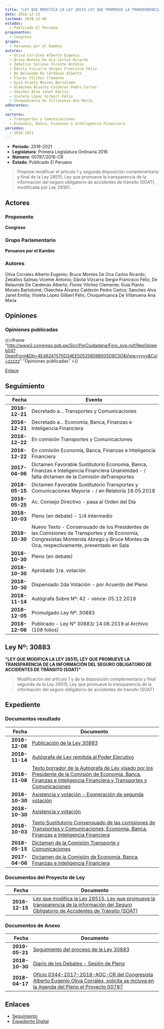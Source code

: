 ```yaml
---
title: "LEY QUE MODIFICA LA LEY 28515 LEY QUE PROMUEVE LA TRANSPARENCIA DE LA INFORMACIÓN DEL SEGURO OBLIGATORIO DE ACCIDENTES DE TRÁNSITO (SOAT)"
date: 2016-12-15
lastmod: 2018-12-06
estados: 
  - Publicado El Peruano
proponentes: 
  - Congreso
grupos: 
  - Peruanos por el Kambio
autores: 
  - Oliva Corrales Alberto Eugenio
  - Bruce Montes De Oca Carlos Ricardo
  - Zeballos Salinas Vicente Antonio
  - Dávila Vizcarra Sergio Francisco Félix
  - De Belaunde De Cárdenas Alberto
  - Flores Vílchez Clemente
  - Guía Pianto Moisés Bartolomé
  - Olaechea Álvarez Calderón Pedro Carlos
  - Sánchez Alva Janet Emilia
  - Violeta López Gilbert Félix
  - Choquehuanca De Villanueva Ana María
adherentes: 
  - 
sectores: 
  - Transportes y Comunicaciones
  - Economía, Banca, Finanzas e Inteligencia Financiera
periodos: 
  - 2016-2021
---
```


- **Periodo**: 2016-2021
- **Legislatura**: Primera Legislatura Ordinaria 2016
- **Número**: 00787/2016-CR
- **Estado**: Publicado El Peruano

> Propone modificar el artículo 1 y segunda disposición complementaria y final de la Ley 28515, Ley que promueve la transparencia de la información del seguro obligatorio de accidentes de tránsito (SOAT), modificada por Ley 29361.


## Actores

### Proponente

**Congreso**

### Grupo Parlamentario

**Peruanos por el Kambio**

### Autores

Oliva Corrales Alberto Eugenio; Bruce Montes De Oca Carlos Ricardo; Zeballos Salinas Vicente Antonio; Dávila Vizcarra Sergio Francisco Félix; De Belaunde De Cárdenas Alberto; Flores Vílchez Clemente; Guía Pianto Moisés Bartolomé; Olaechea Álvarez Calderón Pedro Carlos; Sánchez Alva Janet Emilia; Violeta López Gilbert Félix; Choquehuanca De Villanueva Ana María


## Opiniones

### Opiniones publicadas

{{<iframe "http://www2.congreso.gob.pe/Sicr/ParCiudadana/Foro_pvp.nsf/RepOpiweb04?OpenForm&Db=4E46247570D34EE50525808B005D9C5D&View=yyyy&Col=zzzzz" "Opiniones publicadas" >}}

[Enlace](http://www2.congreso.gob.pe/Sicr/ParCiudadana/Foro_pvp.nsf/RepOpiweb04?OpenForm&Db=4E46247570D34EE50525808B005D9C5D&View=yyyy&Col=zzzzz)

## Seguimiento

| Fecha | Evento |
|------:|--------|
| **2016-12-21** | Decretado a... Transportes y Comunicaciones|
| **2016-12-21** | Decretado a... Economía, Banca, Finanzas e Inteligencia Financiera|
| **2016-12-22** | En comisión Transportes y Comunicaciones|
| **2016-12-22** | En comisión Economía, Banca, Finanzas e Inteligencia Financiera|
| **2017-04-06** | Dictamen Favorable Sustitutorio Economía, Banca, Finanzas e Inteligencia Financiera Unanimidad - / falta dictamen de la Comisión deTransportes|
| **2018-05-15** | Dictamen Favorable Sustitutorio Transportes y Comunicaciones Mayoria - / en Relatoría 16.05.2018|
| **2018-05-25** | Ac. Consejo Directivo - pasa al Orden del Día|
| **2018-10-03** | Pleno (en debate) - 1/4 intermedio|
| **2018-10-30** | Nuevo Texto - Consensuado de los Presidentes de las Comisiones de Transportes y de Economía, Congresistas Monterola Abregú y Bruce Montes de Oca, respectivamente, presentado en Sala|
| **2018-10-30** | Pleno (en debate)|
| **2018-10-30** | Aprobado 1ra. votación|
| **2018-10-30** | Dispensado 2da Votación - por Acuerdo del Pleno|
| **2018-11-14** | Autógrafa Sobre Nº: 42 - vence: 05.12.2018|
| **2018-12-05** | Promulgado Ley Nº: 30883|
| **2018-12-06** | Publicado - Ley N° 30883/ 14.06.2019 al Archivo (108 folios)|

## Ley Nº: 30883

**"LEY QUE MODIFICA LA LEY 28515, LEY QUE PROMUEVE LA TRANSPARENCIA DE LA INFORMACIÓN DEL SEGURO OBLIGATORIO DE ACCIDENTES DE TRÁNSITO (SOAT)"**

> Modificación del artículo 1 y de la disposición complementaria y final segunda de la Ley 28515, Ley que promueve la transparencia de la información del seguro obligatorio de accidentes de tránsito (SOAT)


## Expediente


### Documentos resultado

| Fecha | Documento |
|------:|--------|
| **2018-12-06** | [Publicación de la Ley 30883](http://www.leyes.congreso.gob.pe/Documentos/2016_2021/ADLP/Normas_Legales/30883-LEY.pdf) |
| **2018-11-14** | [Autógrafa de Ley remitida al Poder Ejecutivo](http://www.leyes.congreso.gob.pe/Documentos/2016_2021/ADLP/Texto_Aprobado/AU0078720181114.pdf) |
| **2018-11-08** | [Texto borrador de la Autógrafa de Ley visado por los Presidente de la Comisión de Economía, Banca, Finanzas e Inteligencia Financiera y Transportes y Comunicaciones](http://www.leyes.congreso.gob.pe/Documentos/2016_2021/Texto_Borrador_de_Autografa/BAU0078720181108.pdf) |
| **2018-10-30** | [Asistencia y votación - Exoneración de segunda votación](http://www.leyes.congreso.gob.pe/Documentos/2016_2021/Asistencia_y_Votacion/Proyectos_de_Ley/Exoneracion_de_Segunda_Votacion/ESV0078720181030..pdf) |
| **2018-10-30** | [Asistencia y votación](http://www.leyes.congreso.gob.pe/Documentos/2016_2021/Asistencia_y_Votacion/Proyectos_de_Ley/AV0078720181030..pdf) |
| **2018-10-03** | [Texto Sustitutorio Consensuado de las comisiones de Transportes y Comunicaciones; Economía, Banca, Finanzas e Inteligencia Financiera](http://www.leyes.congreso.gob.pe/Documentos/2016_2021/Texto_Sustitutorio/Consensuado/TSC0078720181003.pdf) |
| **2018-05-15** | [Dictamen de la Comisión Transporte y Comunicaciones](http://www.leyes.congreso.gob.pe/Documentos/2016_2021/Dictamenes/Proyectos_de_Ley/00787DC23MAY20180515.pdf) |
| **2017-04-06** | [Dictamen de la Comisión de Economía, Banca, Finanzas e Inteligencia Financiera](http://www.leyes.congreso.gob.pe/Documentos/2016_2021/Dictamenes/Proyectos_de_Ley/00787DC09MAY20170406..pdf) |

### Documentos del Proyecto de Ley

| Fecha | Documento |
|------:|--------|
| **2016-12-15** | [Ley que modifica la Ley 28515, Ley que promueve la transparencia de la información del Seguro Obligatorio de Accidentes de Tránsito (SOAT)](http://www.leyes.congreso.gob.pe/Documentos/2016_2021/Proyectos_de_Ley_y_de_Resoluciones_Legislativas/PL0078720161215.pdf) |

### Documentos de Anexo

| Fecha | Documento |
|------:|--------|
| **2019-05-21** | [Seguimiento del proceso de la Ley 30883](http://www.leyes.congreso.gob.pe/Documentos/2016_2021/Seguimiento_de_Proyectos_de_Ley/00787PL20190521.pdf) |
| **2018-10-30** | [Diario de los Debates - Sesión de Pleno](http://www2.congreso.gob.pe/Sicr/DiarioDebates/Publicad.nsf/SesionesPleno/05256D6E0073DFE905258337005CF36B/$FILE/PLO-2018-12.pdf) |
| **2018-04-17** | [Oficio 0344-2017-2018-AOC-CR del Congresista Alberto Eugenio Oliva Corrales, solicita se incluya en la Agenda del Pleno el Proyecto 00787](http://www.leyes.congreso.gob.pe/Documentos/2016_2021/Oficios/Congresistas/OFICIO-0344-2017-2018-AOC-CR.pdf) |

## Enlaces 

- [Seguimiento](http://www2.congreso.gob.pe/Sicr/TraDocEstProc/CLProLey2016.nsf/f7fff46988ca05b1052578e100829cc7/77934cdea2dc16c70525808b00586451?OpenDocument)
- [Expediente Digital](http://www2.congreso.gob.pe/Sicr/TraDocEstProc/CLProLey2016.nsf/f7fff46988ca05b1052578e100829cc7/77934cdea2dc16c70525808b00586451?OpenDocument&Click=05257FB7005EB655.eb71d0cf91d8294e05256cdf006b5706/$Body/0.1C6C)
